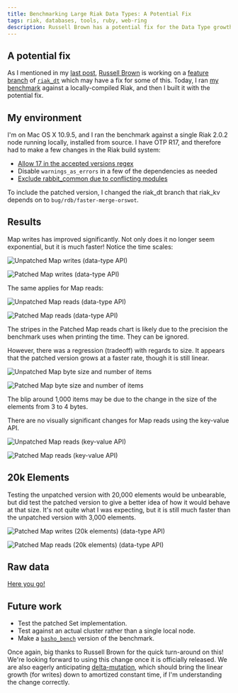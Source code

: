 ```yaml
---
title: Benchmarking Large Riak Data Types: A Potential Fix
tags: riak, databases, tools, ruby, web-ring
description: Russell Brown has a potential fix for the Data Type growth
---
```


## A potential fix

As I mentioned in my
[last post](/posts/2014-12-02-benchmarking-large-riak-data-types-continued.html),
[Russell Brown](https://github.com/russelldb) is working on a
[feature branch](https://github.com/basho/riak_dt/compare/bug/rdb/faster-merge-orswot)
of [`riak_dt`](https://github.com/basho/riak_dt) which may have a fix for some
of this. Today, I ran
[my benchmark](/posts/2014-12-01-benchmarking-riak-data-types.html) against a
locally-compiled Riak, and then I built it with the potential fix.


## My environment

I'm on Mac OS X 10.9.5, and I ran the benchmark against a single Riak 2.0.2 node
running locally, installed from source. I have OTP R17, and therefore had to make a few changes in the Riak build system:

- [Allow 17 in the accepted versions regex](https://github.com/basho/riak_kv/issues/919)
- Disable `warnings_as_errors` in a few of the dependencies as needed
- [Exclude rabbit_common due to conflicting modules](http://lists.basho.com/pipermail/riak-users_lists.basho.com/2011-July/004996.html)

To include the patched version, I changed the riak_dt branch that riak_kv depends on to `bug/rdb/faster-merge-orswot`.


## Results

Map writes has improved significantly. Not only does it no longer seem exponential, but it is much faster! Notice the time scales:

![Unpatched Map writes (data-type API)](/images/2014-12-01-riak-benchmark/unpatched-map-dt-writes.png)

![Patched Map writes (data-type API)](/images/2014-12-01-riak-benchmark/patched-map-dt-writes.png)

The same applies for Map reads:


![Unpatched Map reads (data-type API)](/images/2014-12-01-riak-benchmark/unpatched-map-dt-reads.png)

![Patched Map reads (data-type API)](/images/2014-12-01-riak-benchmark/patched-map-dt-reads.png)

The stripes in the Patched Map reads chart is likely due to the precision the
benchmark uses when printing the time. They can be ignored.

However, there was a regression (tradeoff) with regards to size. It appears
that the patched version grows at a faster rate, though it is still linear.

![Unpatched Map byte size and number of items](/images/2014-12-01-riak-benchmark/unpatched-map-size.png)

![Patched Map byte size and number of items](/images/2014-12-01-riak-benchmark/patched-map-size.png)

The blip around 1,000 items may be due to the change in the size of the elements
from 3 to 4 bytes.

There are no visually significant changes for Map reads using the key-value API.

![Unpatched Map reads (key-value API)](/images/2014-12-01-riak-benchmark/unpatched-map-kv-reads.png)

![Patched Map reads (key-value API)](/images/2014-12-01-riak-benchmark/patched-map-kv-reads.png)



## 20k Elements

Testing the unpatched version with 20,000 elements would be unbearable, but did
test the patched version to give a better idea of how it would behave at that
size. It's not quite what I was expecting, but it is still much faster than the unpatched version with 3,000 elements.

![Patched Map writes (20k elements) (data-type API)](/images/2014-12-01-riak-benchmark/patched-map-dt-writes-20k.png)

![Patched Map reads (20k elements) (data-type API)](/images/2014-12-01-riak-benchmark/patched-map-dt-reads-20k.png)


## Raw data

[Here you go!](/files/riak-benchmark-results.tar.gz)


## Future work

- Test the patched Set implementation.
- Test against an actual cluster rather than a single local node.
- Make a [`basho_bench`](https://github.com/basho/basho_bench) version of the
  benchmark.

Once again, big thanks to Russell Brown for the quick turn-around on this! We're looking
forward to using this change once it is officially released. We are also
eagerly anticipating [delta-mutation](http://arxiv.org/abs/1410.2803), which
should bring the linear growth (for writes) down to amortized constant time,
if I'm understanding the change correctly.
